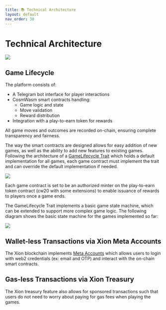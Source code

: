 ```yaml
---
title: 📚 Technical Architecture
layout: default
nav_order: 30
---
```


# Technical Architecture

![](https://mindset-labs.github.io/tg-mindgames/images/architecture.png)

## Game Lifecycle

The platform consists of:

- A Telegram bot interface for player interactions
- CosmWasm smart contracts handling:
  - Game logic and state
  - Move validation
  - Reward distribution
- Integration with a play-to-earn token for rewards

All game moves and outcomes are recorded on-chain, ensuring complete transparency and fairness.

The way the smart contracts are designed allows for easy addition of new games, as well as the ability to add new features to existing games. Following the architecture of a [GameLifecycle Trait](https://github.com/mindset-labs/tg-mindgames/blob/main/packages/cw-game-lifecycle/src/lifecycle.rs) which holds a default implementation for all games, each game contract must implement the trait and can override the default implementation if needed.

![](https://mindset-labs.github.io/tg-mindgames/images/games.png)

Each game contract is set to be an authorized minter on the play-to-earn token contract (cw20 with some extensions) to enable issuance of rewards to players once a game ends.

The GameLifecycle Trait implements a basic game state machine, which can be extended to support more complex game logic. The following diagram shows the basic state machine for the games implemented so far:

![](https://mindset-labs.github.io/tg-mindgames/images/lifecycle.png)


## Wallet-less Transactions via Xion Meta Accounts

The Xion blockchain implements [Meta Accounts](https://docs.burnt.com/xion/developers/learn/xions-meta-accounts) which allows users to login with web2 credentials (ex: email and OTP) and interact with the on-chain smart contracts.


## Gas-less Transactions via Xion Treasury

The Xion treasury feature also allows for sponsored transactions such that users do not need to worry about paying for gas fees when playing the games.
